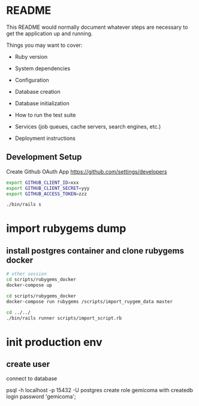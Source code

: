 # README

This README would normally document whatever steps are necessary to get the
application up and running.

Things you may want to cover:

* Ruby version

* System dependencies

* Configuration

* Database creation

* Database initialization

* How to run the test suite

* Services (job queues, cache servers, search engines, etc.)

* Deployment instructions

## Development Setup
Create Github OAuth App
https://github.com/settings/developers 

```bash
export GITHUB_CLIENT_ID=xxx
export GITHUB_CLIENT_SECRET=yyy
export GITHUB_ACCESS_TOKEN=zzz

./bin/rails s
```

# import rubygems dump

## install postgres container and clone rubygems docker

```bash
# other session
cd scripts/rubygems_docker
docker-compose up

cd scripts/rubygems_docker
docker-compose run rubygems /scripts/import_ruygem_data master

cd ../../
./bin/rails runner scripts/import_script.rb

```

# init production env

## create user
connect to database

psql -h localhost -p 15432 -U postgres
create role gemicoma with createdb login password 'gemicoma';
